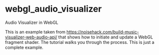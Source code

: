 # webgl_audio_visualizer
Audio Visualizer in WebGL

This is an example taken from https://noisehack.com/build-music-visualizer-web-audio-api/ that shows how to initiate and update a WebGL fragment shader.  The tutorial walks you through the process.  This is just a complete example.
